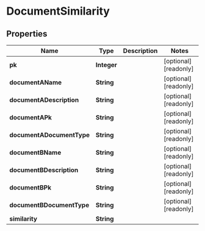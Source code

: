

# DocumentSimilarity

## Properties

Name | Type | Description | Notes
------------ | ------------- | ------------- | -------------
**pk** | **Integer** |  |  [optional] [readonly]
**documentAName** | **String** |  |  [optional] [readonly]
**documentADescription** | **String** |  |  [optional] [readonly]
**documentAPk** | **String** |  |  [optional] [readonly]
**documentADocumentType** | **String** |  |  [optional] [readonly]
**documentBName** | **String** |  |  [optional] [readonly]
**documentBDescription** | **String** |  |  [optional] [readonly]
**documentBPk** | **String** |  |  [optional] [readonly]
**documentBDocumentType** | **String** |  |  [optional] [readonly]
**similarity** | **String** |  | 



